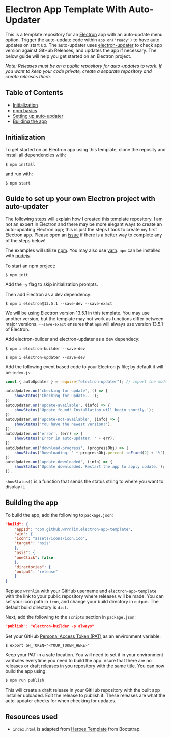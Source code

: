 # Electron App Template With Auto-Updater

This is a template repository for an [Electron](https://www.electronjs.org/) app with an auto-update menu option. Trigger the auto-update code within `app.on('ready')` to have auto updates on start up. The auto-updater uses [electron-updater](https://www.npmjs.com/package/electron-updater) to check app version against GitHub Releases, and updates the app if necessary. The below guide will help you get started on an Electron project.  

*Note: Releases must be on a public repository for auto-updates to work. If you want to keep your code private, create a separate repository and create releases there.*

## Table of Contents

- [Initialization](#Initialization)
- [npm basics](#npm-basics)
- [Setting up auto-updater](#guide-to-set-up-your-own-electron-project-with-auto-updater)
- [Building the app](#Building-the-app)

## Initialization

To get started on an Electron app using this template, clone the reposity and install all dependencies with:

```shell
$ npm install
```  

and run with:

```shell
$ npm start
```

## Guide to set up your own Electron project with auto-updater

The following steps will explain how I created this template repository. I am not an expert in Electron and there may be more elegant ways to create an auto-updating Electron app; this is just the steps I took to create my first Electron app. Please open an [issue](https://github.com/wrrnlim/electron-app-template/issues/new/choose) if there is a better way to complete any of the steps below!  

The examples will utilize [npm](https://www.npmjs.com/). You may also use [yarn](https://yarnpkg.com/). `npm` can be installed with [nodejs](https://nodejs.org/en/).  

To start an npm project:

```shell
$ npm init
```  

Add the `-y` flag to skip initialization prompts.  

Then add Electron as a dev dependency:

```shell
$ npm i electron@13.5.1 --save-dev --save-exact
```

We will be using Electron version 13.5.1 in this template. You may use another version, but the template may not work as functions differ between major versions. `--save-exact` ensures that `npm` will always use version 13.5.1 of Electron.  

Add electron-builder and electron-updater as a dev dependecy:

```shell
$ npm i electron-builder --save-dev
```

```shell
$ npm i electron-updater --save-dev
```

Add the following event based code to your Electron js file; by default it will be `index.js`:

```js
const { autoUpdater } = require("electron-updater"); // import the module

autoUpdater.on('checking-for-update', () => {
    showStatus('Checking for update...');
})
autoUpdater.on('update-available', (info) => {
    showStatus('Update found! Installation will begin shortly.');
})
autoUpdater.on('update-not-available', (info) => {
    showStatus('You have the newest version!');
})
autoUpdater.on('error', (err) => {
    showStatus('Error in auto-updater. ' + err);
})
autoUpdater.on('download-progress', (progressObj) => {
    showStatus('Downloading: ' + progressObj.percent.toFixed(2) + '%');
})
autoUpdater.on('update-downloaded', (info) => {
    showStatus('Update downloaded. Restart the app to apply update.');
});
```

`showStatus()` is a function that sends the status string to where you want to display it.


## Building the app

To build the app, add the following to `package.json`:

```json
"build": {
    "appId": "com.github.wrrnlim.electron-app-template",
    "win": {
    "icon": "assets/icons/icon.ico",
    "target": "nsis"
    },
    "nsis": {
    "oneClick": false
    },
    "directories": {
    "output": "release"
    }
}
```

Replace `wrrnlim` with your GitHub username and `electron-app-template` with the link to your public repository where releases will be made. You can set your icon path in `icon`, and change your build directory in `output`. The default build directory is `dist`.  

Next, add the following to the `scripts` section in `package.json`:

```json
"publish": "electron-builder -p always"
```

Set your GitHub [Personal Access Token (PAT)](https://github.com/settings/tokens/) as an environment variable:

```shell
$ export GH_TOKEN="<YOUR_TOKEN_HERE>"
```

Keep your PAT in a safe location. You will need to set it in your environment varibales everytime you need to build the app. nsure that there are no releases or draft releases in you repository with the same title. You can now build the app using:

```shell
$ npm run publish
```

This will create a draft release in your GitHub repository with the built app installer uploaded. Edit the release to publish it. These releases are what the auto-updater checks for when checking for updates.

## Resources used

- `index.html` is adapted from [Heroes Template](https://getbootstrap.com/docs/5.0/examples/heroes/) from Bootstrap.
